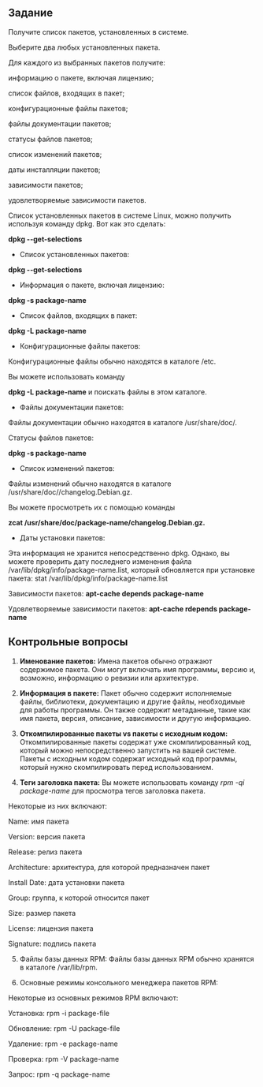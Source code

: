 ## Задание
Получите список пакетов, установленных в системе.

Выберите два любых установленных пакета.

Для каждого из выбранных пакетов получите:

информацию о пакете, включая лицензию;

список файлов, входящих в пакет;

конфигурационные файлы пакетов;

файлы документации пакетов;

статусы файлов пакетов;

список изменений пакетов;

даты инсталляции пакетов;

зависимости пакетов;

удовлетворяемые зависимости пакетов.

Список установленных пакетов в системе Linux, можно получить используя команду dpkg. Вот как это сделать:

__dpkg --get-selections__

- Список установленных пакетов: 

__dpkg --get-selections__

- Информация о пакете, включая лицензию: 

__dpkg -s package-name__

- Список файлов, входящих в пакет: 

__dpkg -L package-name__

- Конфигурационные файлы пакетов: 

Конфигурационные файлы обычно находятся в каталоге /etc. 

Вы можете использовать команду 

__dpkg -L package-name__ и поискать файлы в этом каталоге.

- Файлы документации пакетов: 

Файлы документации обычно находятся в каталоге /usr/share/doc/<package-name>.

Статусы файлов пакетов: 

__dpkg -s package-name__

- Список изменений пакетов: 

Файлы изменений обычно находятся в каталоге /usr/share/doc/<package-name>/changelog.Debian.gz. 

Вы можете просмотреть их с помощью команды 

__zcat /usr/share/doc/package-name/changelog.Debian.gz.__

- Даты установки пакетов: 

Эта информация не хранится непосредственно dpkg. Однако, вы можете проверить дату последнего изменения файла /var/lib/dpkg/info/package-name.list, который обновляется при установке пакета: stat /var/lib/dpkg/info/package-name.list

Зависимости пакетов: __apt-cache depends package-name__

Удовлетворяемые зависимости пакетов: __apt-cache rdepends package-name__

## Контрольные вопросы

1. __Именование пакетов:__ Имена пакетов обычно отражают содержимое пакета. Они могут включать имя программы, версию и, возможно, информацию о ревизии или архитектуре.

2. __Информация в пакете:__ Пакет обычно содержит исполняемые файлы, библиотеки, документацию и другие файлы, необходимые для работы программы. Он также содержит метаданные, такие как имя пакета, версия, описание, зависимости и другую информацию.

3. __Откомпилированные пакеты vs пакеты с исходным кодом:__ Откомпилированные пакеты содержат уже скомпилированный код, который можно непосредственно запустить на вашей системе. Пакеты с исходным кодом содержат исходный код программы, который нужно скомпилировать перед использованием.

4. __Теги заголовка пакета:__ Вы можете использовать команду _rpm -qi package-name_ для просмотра тегов заголовка пакета. 

Некоторые из них включают:

Name: имя пакета

Version: версия пакета

Release: релиз пакета

Architecture: архитектура, для которой 
предназначен пакет

Install Date: дата установки пакета

Group: группа, к которой относится пакет

Size: размер пакета

License: лицензия пакета

Signature: подпись пакета

5. Файлы базы данных RPM: Файлы базы данных RPM обычно хранятся в каталоге /var/lib/rpm.

6. Основные режимы консольного менеджера пакетов RPM: 

Некоторые из основных режимов RPM включают:

Установка: rpm -i package-file

Обновление: rpm -U package-file

Удаление: rpm -e package-name

Проверка: rpm -V package-name

Запрос: rpm -q package-name